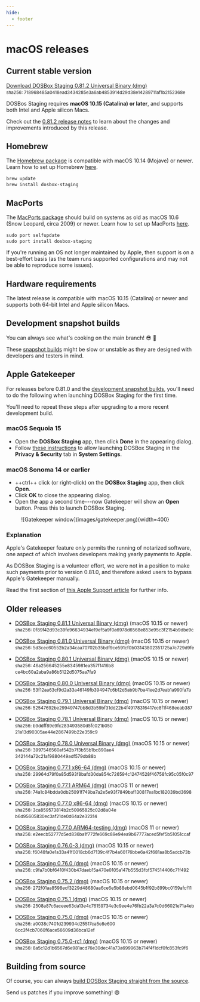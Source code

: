 ```yaml
---
hide:
  - footer
---
```


# macOS releases

## Current stable version

<section class="release-downloads" markdown>

[Download DOSBox Staging 0.81.2 Universal Binary (dmg)][0_81_2]
<br>
<small>
sha256: 718968485a0418ead3434285e3a6ab48<wbr>53914d29d38e14289711af1b2152368e
</small>

</section>

DOSBos Staging requires **macOS 10.15 (Catalina) or later**, and supports both
Intel and Apple silicon Macs.

Check out the [0.81.2 release notes](release-notes/0.81.2.md) to learn about
the changes and improvements introduced by this release.


## Homebrew

The [Homebrew package](https://formulae.brew.sh/formula/dosbox-staging) is
compatible with macOS 10.14 (Mojave) or newer. Learn how to set up Homebrew
[here](https://mac.install.guide/homebrew/).

    brew update
    brew install dosbox-staging


## MacPorts

The [MacPorts package](https://ports.macports.org/port/dosbox-staging/)
should build on systems as old as macOS 10.6 (Snow Leopard, circa 2009) or newer.
Learn how to set up MacPorts [here](https://guide.macports.org/).

    sudo port selfupdate
    sudo port install dosbox-staging

If you're running an OS not longer maintained by Apple, then support is on a
best-effort basis (as the team runs supported configurations and may not be able
to reproduce some issues).


## Hardware requirements

The latest release is compatible with macOS 10.15 (Catalina) or newer and
supports both 64-bit Intel and Apple silicon Macs.

## Development snapshot builds

You can always see what's cooking on the main branch! :sunglasses: :beer:

These [snapshot builds](development-builds.md) might be slow or unstable as they
are designed with developers and testers in mind.


## Apple Gatekeeper

For releases before 0.81.0 and the [development snapshot
builds](development-builds.md), you'll need to do the following when launching
DOSBox Staging for the first time.

You'll need to repeat these steps after upgrading to a more recent development
build.

### macOS Sequoia 15

- Open the **DOSBox Staging** app, then click **Done** in the appearing dialog.
- Follow [these instructions](https://support.apple.com/en-us/102445#openanyway) to allow
  launching DOSBox Staging in the **Privacy & Security** tab in **System Settings**.

### macOS Sonoma 14 or earlier

- ++ctrl++ click (or right-click) on the **DOSBox Staging** app, then click
  **Open**.
- Click **OK** to close the appearing dialog.
- Open the app a second time---now Gatekeeper will show an
  **Open** button. Press this to launch DOSBox Staging.

<figure markdown>
  ![Gatekeeper window](images/gatekeeper.png){width=400}
</figure>


### Explanation

Apple's Gatekeeper feature only permits the running of notarized software, one
aspect of which involves developers making yearly payments to Apple.

As DOSBox Staging is a volunteer effort, we were not in a position to make
such payments prior to version 0.81.0, and therefore asked users to bypass
Apple's Gatekeeper manually.

Read the first section of [this Apple Support
article](https://support.apple.com/en-us/102445) for further info.


## Older releases


- [DOSBox Staging 0.81.1 Universal Binary (dmg)][0_81_1] (macOS 10.15 or newer)
  <br>
  <small>
  sha256: 0f89f42d93c39fe96634934e19ef5a9f<wbr>0a6978d6568e853e95c3f2154b9dbe9c
  </small>

- [DOSBox Staging 0.81.0 Universal Binary (dmg)][0_81_0] (macOS 10.15 or newer)
  <br>
  <small>
  sha256: 5d3cec60552b2a34caa70702b35bdf9c<wbr>e591cf0b03143802351725a7c729d9fe
  </small>

- [DOSBox Staging 0.80.1 Universal Binary (dmg)][0_80_1] (macOS 10.15 or newer)
  <br>
  <small>
  sha256: 46a256645255e8345981ea357f1416b8<wbr>ce4bc60a2aba9a86b5122d5075aa7fa9
  </small>

- [DOSBox Staging 0.80.0 Universal Binary (dmg)][0_80_0] (macOS 10.15 or newer)
  <br>
  <small>
  sha256: 53f12aa63cf9d2a33a46149fb394947c<wbr>6b12d5ab9b7ba41ee2d7eab1a990fa7a
  </small>

- [DOSBox Staging 0.79.1 Universal Binary (dmg)][0_79_1] (macOS 10.15 or newer)
  <br>
  <small>
  sha256: 52547692be29949747bb8d3b59bf31dd<wbr>22b4f49178316417cc8f1f468eeab387
  </small>

- [DOSBox Staging 0.78.1 Universal Binary (dmg)][0_78_1_UB] (macOS 10.15 or newer)
  <br>
  <small>
  sha256: b9ddff89e9fc283493580d5fc021b050<wbr>21a13d90305ae44e2867499b22e359c9
  </small>

- [DOSBox Staging 0.78.0 Universal Binary (dmg)][0_78_0_UB] (macOS 10.15 or newer)
  <br>
  <small>
  sha256: 3997546560af542b7f3b55b1bc890ae4<wbr>342144a72c21af9880449adf579db88b
  </small>

- [DOSBox Staging 0.77.1 x86-64 (dmg)][0_77_1_x64] (macOS 10.15 or newer)
  <br>
  <small>
  sha256: 29964d79f0a85d593f8bafd30da854c7<wbr>26594c12474528f46758fc95c05f0c97
  </small>

- [DOSBox Staging 0.77.1 ARM64 (dmg)][0_77_1_arm64] (macOS 11 or newer)
  <br>
  <small>
  sha256: 74a1c84bdda0db25091f749ba7a2e5e9<wbr>3f7849baf130817ea1bc182039bd3698
  </small>

- [DOSBox Staging 0.77.0 x86-64 (dmg)][0_77_0_x64] (macOS 10.15 or newer)
  <br>
  <small>
  sha256: 3ca859573814b2c50065825c02d8a04e<wbr>b6d95605830ec3af21de0d64a2e32314
  </small>

- [DOSBox Staging 0.77.0 ARM64-testing (dmg)][0_77_0_arm64] (macOS 11 or newer)
  <br>
  <small>
  sha256: e2eecb52777d5ed836ba1f772fe669c8<wbr>9e94ea9b67777aced5fef5b51051ccaf
  </small>

- [DOSBox Staging 0.76.0-3 (dmg)][0_76_0-3] (macOS 10.15 or newer)
  <br>
  <small>
  sha256: f6048fa0e1a33a41f0018cb6d7139c4f<wbr>7b4a60176bbe6a42f681aa8b5adcb73b
  </small>

- [DOSBox Staging 0.76.0 (dmg)][0_76_0] (macOS 10.15 or newer)
  <br>
  <small>
  sha256: c9fa7b0bf6410f430b47daeb15a470e0<wbr>105a147b555d3fbf574514406c71f492
  </small>

- [DOSBox Staging 0.75.2 (dmg)][0_75_2] (macOS 10.15 or newer)
  <br>
  <small>
  sha256: 272f01aa8598ecf3229d48680aa6ce6e<wbr>5b88ebd0645b1f92b899bc0159afcf11
  </small>

- [DOSBox Staging 0.75.1 (dmg)][0_75_1] (macOS 10.15 or newer)
  <br>
  <small>
  sha256: 2508a87c6aceee63da13e4c76159734e<wbr>3c9ee4e76fb22a3a7c0d66021e71a4eb
  </small>

- [DOSBox Staging 0.75.0 (dmg)][0_75_0] (macOS 10.15 or newer)
  <br>
  <small>
  sha256: a0038c7401d239934d25517ca5e8e600<wbr>6cc3f4cb7060f6ace56609d36bca12ef
  </small>

- [DOSBox Staging 0.75.0-rc1 (dmg)][0_75_0_rc1] (macOS 10.15 or newer)
  <br/>
  <small>
  sha256: 8a5c12d1b6567d6e981acd76e30dec41<wbr>a73a699963b714f4f1dcf0fc853fc9f6
  </small>

[0_81_2]: https://github.com/dosbox-staging/dosbox-staging/releases/download/v0.81.2/dosbox-staging-macOS-v0.81.2.dmg
[0_81_1]: https://github.com/dosbox-staging/dosbox-staging/releases/download/v0.81.1/dosbox-staging-macOS-v0.81.1.dmg
[0_81_0]: https://github.com/dosbox-staging/dosbox-staging/releases/download/v0.81.0/dosbox-staging-macOS-v0.81.0.dmg
[0_80_1]: https://github.com/dosbox-staging/dosbox-staging/releases/download/v0.80.1/dosbox-staging-macOS-v0.80.1.dmg
[0_80_0]: https://github.com/dosbox-staging/dosbox-staging/releases/download/v0.80.0/dosbox-staging-macOS-v0.80.0.dmg
[0_79_1]: https://github.com/dosbox-staging/dosbox-staging/releases/download/v0.79.1/dosbox-staging-macOS-v0.79.1.dmg
[0_78_1_UB]: https://github.com/dosbox-staging/dosbox-staging/releases/download/v0.78.1/dosbox-staging-macOS-v0.78.1.dmg
[0_78_0_UB]: https://github.com/dosbox-staging/dosbox-staging/releases/download/v0.78.0/dosbox-staging-macOS-v0.78.0.dmg
[0_77_1_x64]: https://github.com/dosbox-staging/dosbox-staging/releases/download/v0.77.1/dosbox-staging-macOS-v0.77.1.dmg
[0_77_1_arm64]: https://github.com/dosbox-staging/dosbox-staging/releases/download/v0.77.1/dosbox-staging-macOS-arm64-0.77.1.dmg
[0_77_0_x64]: https://github.com/dosbox-staging/dosbox-staging/releases/download/v0.77.0/dosbox-staging-macOS-v0.77.0.dmg
[0_77_0_arm64]: https://github.com/dosbox-staging/dosbox-staging/releases/download/v0.77.0/dosbox-staging-macOS-arm64-0.77.0-testing.dmg
[0_76_0-3]: https://github.com/dosbox-staging/dosbox-staging/releases/download/v0.76.0/dosbox-staging-macOS-v0.76.0-3-g6525f.dmg
[0_76_0]: https://github.com/dosbox-staging/dosbox-staging/releases/download/v0.76.0/dosbox-staging-macOS-v0.76.0.dmg
[0_75_2]: https://github.com/dosbox-staging/dosbox-staging/releases/download/v0.75.2/dosbox-staging-macOS-v0.75.2.dmg
[0_75_1]: https://github.com/dosbox-staging/dosbox-staging/releases/download/v0.75.1/dosbox-staging-macOS-v0.75.1.dmg
[0_75_0]: https://github.com/dosbox-staging/dosbox-staging/releases/download/v0.75.0/dosbox-staging-macOS-v0.75.0.dmg
[0_75_0_rc1]:https://github.com/dosbox-staging/dosbox-staging/releases/download/v0.75.0-rc1/dosbox-staging-macOS-v0.75.0-rc1.dmg


## Building from source

Of course, you can always [build DOSBox Staging straight from the source][1].

Send us patches if you improve something! :smile:

[1]:https://github.com/dosbox-staging/dosbox-staging

